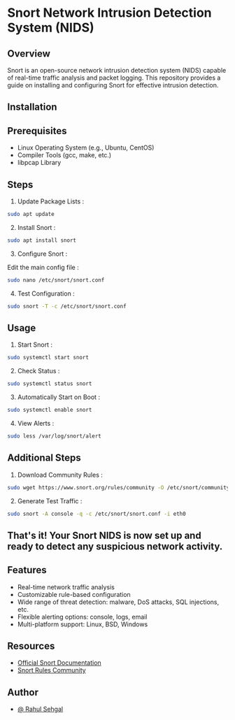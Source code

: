 
# Snort Network Intrusion Detection System (NIDS)

## Overview
Snort is an open-source network intrusion detection system (NIDS) capable of real-time traffic analysis and packet logging. This repository provides a guide on installing and configuring Snort for effective intrusion detection.


## Installation
## Prerequisites
- Linux Operating System (e.g., Ubuntu, CentOS)
- Compiler Tools (gcc, make, etc.)
- libpcap Library

## Steps
1. Update Package Lists :

```bash
sudo apt update
```
2. Install Snort :
```bash
sudo apt install snort
```
3. Configure Snort :

Edit the main config file :
```bash
sudo nano /etc/snort/snort.conf
```
4. Test Configuration :
```bash
sudo snort -T -c /etc/snort/snort.conf
```
## Usage
1. Start Snort :
```bash
sudo systemctl start snort
```
2. Check Status :
```bash
sudo systemctl status snort
```
3. Automatically Start on Boot :
```bash
sudo systemctl enable snort
```
4. View Alerts :
```bash
sudo less /var/log/snort/alert
```

## Additional Steps
1. Download Community Rules :
```bash
sudo wget https://www.snort.org/rules/community -O /etc/snort/community.rules
```
2. Generate Test Traffic :
```bash
sudo snort -A console -q -c /etc/snort/snort.conf -i eth0
```

## That's it! Your Snort NIDS is now set up and ready to detect any suspicious network activity.
## Features
- Real-time network traffic analysis
- Customizable rule-based configuration
- Wide range of threat detection: malware, DoS attacks, SQL injections, etc.
- Flexible alerting options: console, logs, email
- Multi-platform support: Linux, BSD, Windows


## Resources

 - [Official Snort Documentation](https://www.snort.org/documents)
 - [Snort Rules Community](https://www.snort.org/faq/what-are-community-rules)

## Author

- [@ Rahul Sehgal](https://github.com/cyb-sehgal)
